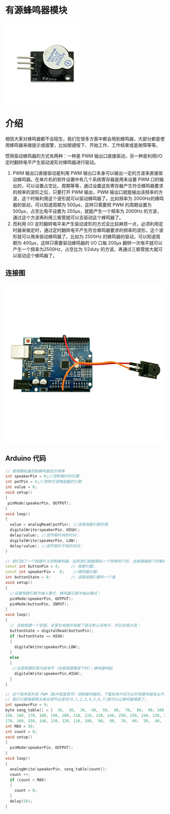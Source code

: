 # 有源蜂鸣器模块

![](/assets/youyuanfengming.png)

# 介绍

相信大家对蜂鸣器都不会陌生，我们在很多方案中都会用到蜂鸣器，大部分都是使用蜂鸣器来做提示或报警，比如按键按下、开始工作、工作结束或是故障等等。

惯用驱动蜂鸣器的方式有两种：一种是 PWM 输出口直接驱动，另一种是利用I/O 定时翻转电平产生驱动波形对蜂鸣器进行驱动。

1. PWM 输出口直接驱动是利用 PWM 输出口本身可以输出一定的方波来直接驱动蜂鸣器。在单片机的软件设置中有几个系统寄存器是用来设置 PWM 口的输出的，可以设置占空比、周期等等，通过设置这些寄存器产生符合蜂鸣器要求的频率的波形之后，只要打开 PWM 输出，PWM 输出口就能输出该频率的方波，这个时候利用这个波形就可以驱动蜂鸣器了。比如频率为 2000Hz的蜂鸣器的驱动，可以知道周期为 500μs，这样只需要把 PWM 的周期设置为 500μs，占空比电平设置为 250μs，就能产生一个频率为 2000Hz 的方波，通过这个方波再利用三极管就可以去驱动这个蜂鸣器了。
2. 而利用 I/O 定时翻转电平来产生驱动波形的方式会比较麻烦一点，必须利用定时器来做定时，通过定时翻转电平产生符合蜂鸣器要求的频率的波形，这个波形就可以用来驱动蜂鸣器了。比如为 2500Hz 的蜂鸣器的驱动，可以知道周期为 400μs，这样只需要驱动蜂鸣器的 I/O 口每 200μs 翻转一次电平就可以产生一个频率为2500Hz，占空比为 1/2duty 的方波，再通过三极管放大就可以驱动这个蜂鸣器了。

## 连接图

![](/assets/无源蜂鸣链接.png)

## Arduino 代码

```cpp
// 使用模拟量控制蜂鸣器显示频率
int speakerPin = 8;//控制喇叭的引脚 
int potPin = 4;//控制可调电阻器的引脚 
int value = 0;
void setup() 
{
 pinMode(speakerPin, OUTPUT);
}
void loop() 
{ 
  value = analogRead(potPin); //读电阻器引脚的值 
  digitalWrite(speakerPin, HIGH); 
  delay(value); //调节喇叭响的时间； 
  digitalWrite(speakerPin, LOW);  
  delay(value); //调节喇叭不响的时间； 
}
```

```cpp
// 我们加了一个按键开关控制蜂鸣器，这样我们就能模拟一个简单的门铃，当按键被按下时喇叭就可以发出响声了。
const int buttonPin = 4;     // 按键引脚; 
const int speakerPin =  8;    //蜂鸣器引脚; 
int buttonState = 0;         // 读取按键引脚的一个值 
void setup() 
{ 
  //设置按键引脚为输入模式，蜂鸣器引脚为输出模式； 
  pinMode(speakerPin, OUTPUT);       
  pinMode(buttonPin, INPUT);      
} 
void loop()
{ 
  // 读取按键一个初值，这里在电路中我接了是在默认高电平，所以初值为高； 
  buttonState = digitalRead(buttonPin); 
  if (buttonState == HIGH) 
  {     
    digitalWrite(speakerPin,LOW);
  }  
  else 
  { 
   //这里按键的值为低电平（也是按键被按下时）；蜂鸣器响起 
    digitalWrite(speakerPin,HIGH); 
  } 
}
```

```cpp
// 这个程序是利用 PWM（脉冲宽度调节）控制蜂鸣器的，下载到单片机可以听到蜂鸣器发出不同的音调，
// 我们只要根据相关曲目调节出音符(0,1,2,3,4,5,6,7)就可以让蜂鸣器唱歌了。
int speakerPin = 9; 
byte song_table[] = {  30,  30,  30,  40,  50,  60,  70,  80,  90, 100,110, 120, 130, 140, 
150, 160, 170, 180, 190, 200, 210, 220, 230, 240, 250, 250, 240, 230, 220, 210, 200, 190, 180, 
170, 160, 150, 140, 130, 120, 110, 100,  90,  80,  70,  60,  50,  40,  30,  30,  30 }; 
int MAX = 50; 
int count = 0; 
void setup()
{
  pinMode(speakerPin, OUTPUT); 
} 
void loop() 
{ 
  analogWrite(speakerPin, song_table[count]); 
  count ++; 
  if (count > MAX)
  { 
    count = 0; 
  } 
  delay(50); 
}
```




